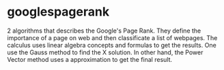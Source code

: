 # googlespagerank
2 algorithms that describes the Google's Page Rank. They define the importance of a page on web and then classificate a list of webpages. The calculus uses linear algebra concepts and formulas to get the results. One use the Gauss method to find the X solution. In other hand, the Power Vector method uses a approximation to get the final result.
